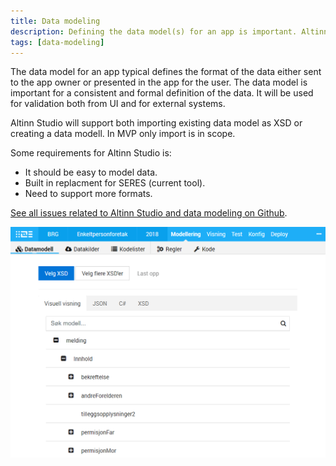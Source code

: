 ```yaml
---
title: Data modeling
description: Defining the data model(s) for an app is important. Altinn Studio will support importing existing data models and creating new data models.
tags: [data-modeling]
---
```


The data model for an app typical defines the format of the data either sent to the app owner or presented in the app
for the user. The data model is important for a consistent and formal definition of the data. It will
be used for validation both from UI and for external systems. 

Altinn Studio will support both importing existing data model as XSD or creating
a data modell. In MVP only import is in scope. 

Some requirements for Altinn Studio is:

- It should be easy to model data.
- Built in replacment for SERES (current tool).
- Need to support more formats. 

[See all issues related to Altinn Studio and data modeling on Github](https://github.com/Altinn/altinn-studio/labels/area%2Fdata-modeling).

![Editor for enkel datamodellering](data-modelling.png "Editor for enkel datamodellering")
